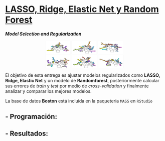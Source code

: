 # [LASSO, Ridge, Elastic Net y Random Forest](https://github.com/MMiranda777/Machine-Learning/tree/main/LASSO%2C%20Ridge%2C%20Elastic%20Net%20y%20Random%20Forest)
_**Model Selection and Regularization**_

<img src="Media/rf1.png" width="50%" style="display: block; margin: auto;" /><img src="Media/rf2.png" width="50%" style="display: block; margin: auto;" />

El objetivo de esta entrega es ajustar modelos regularizados como **LASSO, Ridge, Elastic Net** y un modelo de **Randomforest**, posteriormente calcular sus errores de _train_ y _test_ por medio de _cross-validation_ y finalmente analizar y comparar los mejores modelos.

La base de datos **Boston** está incluida en la paqueteria `MASS` en `RStudio`

## - Programación:
## - Resultados:


